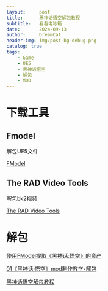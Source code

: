 ```yaml
---
layout:     post
title:      黑神话悟空解包教程
subtitle:   看看电冰箱
date:       2024-09-13
author:     DreamCat
header-img: img/post-bg-debug.png
catalog: true
tags:
    - Game
    - UE5
    - 黑神话悟空
	- 解包
	- MOD
---
```


# 下载工具

## Fmodel

解包UE5文件

[FModel](https://fmodel.app/)

## The RAD Video Tools

解包bk2视频

[The RAD Video Tools](https://www.radgametools.com/bnkdown.htm)

# 解包

[使用FModel提取《黑神话:悟空》的资产](https://www.cnblogs.com/paw5zx/p/18372743)

[01《黑神话·悟空》mod制作教学-解包](https://www.bilibili.com/video/BV1VpsWekEPa/)

[黑神话悟空解包教程](https://www.bilibili.com/video/BV1hsWBeCEFD/)